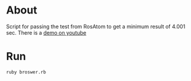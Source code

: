 # About
Script for passing the test from RosAtom to get a minimum result of 4.001 sec.
There is a [demo on youtube](https://youtu.be/zFn5Um-Gtd0)

# Run
    ruby broswer.rb